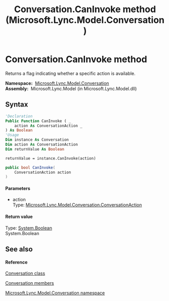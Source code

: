 ﻿---
title: Conversation.CanInvoke method  (Microsoft.Lync.Model.Conversation)
TOCTitle: 'CanInvoke method '
ms:assetid: M:Microsoft.Lync.Model.Conversation.Conversation.CanInvoke(Microsoft.Lync.Model.Conversation.ConversationAction)_DI_3_UC_OCS14MrefLyncWPF
ms:mtpsurl: https://msdn.microsoft.com/en-us/library/microsoft.lync.model.conversation.conversation.caninvoke(v=office.15)
ms:contentKeyID: 48598569
ms.date: 07/28/2014
mtps_version: v=office.15
f1_keywords:
- Microsoft.Lync.Model.Conversation.Conversation.CanInvoke
dev_langs:
- CSharp
- JScript
- VB
- other
---

# Conversation.CanInvoke method

Returns a flag indicating whether a specific action is available.

**Namespace:**  [Microsoft.Lync.Model.Conversation](microsoft-lync-model-conversation-namespace_2.md)  
**Assembly:**  Microsoft.Lync.Model (in Microsoft.Lync.Model.dll)

## Syntax

``` vb
'Declaration
Public Function CanInvoke ( _
    action As ConversationAction _
) As Boolean
'Usage
Dim instance As Conversation
Dim action As ConversationAction
Dim returnValue As Boolean

returnValue = instance.CanInvoke(action)
```

``` csharp
public bool CanInvoke(
    ConversationAction action
)
```

#### Parameters

  - action  
    Type: [Microsoft.Lync.Model.Conversation.ConversationAction](conversationaction-enumeration-microsoft-lync-model-conversation_2.md)  

#### Return value

Type: [System.Boolean](http://msdn2.microsoft.com/en-us/library/a28wyd50)  
System.Boolean  

## See also

#### Reference

[Conversation class](conversation-class-microsoft-lync-model-conversation_2.md)

[Conversation members](conversation-members-microsoft-lync-model-conversation_2.md)

[Microsoft.Lync.Model.Conversation namespace](microsoft-lync-model-conversation-namespace_2.md)

